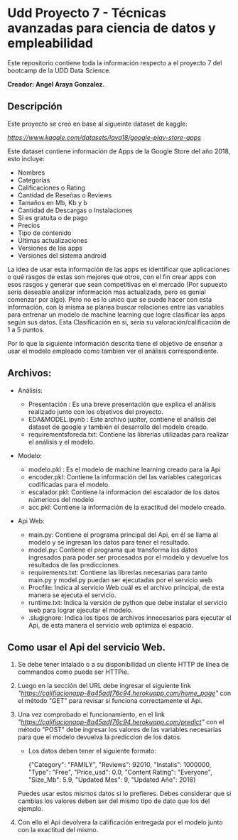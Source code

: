 # Udd Proyecto 7 - Técnicas avanzadas para ciencia de datos y empleabilidad

Este repositorio contiene toda la información respecto a el proyecto 7 del bootcamp de la UDD Data Science.

**Creador: Angel Araya Gonzalez.**

## Descripción

Este proyecto se creó en base al sigueinte dataset de kaggle:

*https://www.kaggle.com/datasets/lava18/google-play-store-apps*

Este dataset contiene información de Apps de la Google Store del año 2018, esto incluye:

- Nombres
- Categorías
- Calificaciones o Rating
- Cantidad de Reseñas o Reviews
- Tamaños en Mb, Kb y b
- Cantidad de Descargas o Instalaciones
- Si es gratuita o de pago
- Precios
- Tipo de contenido
- Últimas actualizaciones
- Versiones de las apps
- Versiones del sistema android

La idea de usar esta información de las apps es identificar que aplicaciones o qué rasgos de estas son mejores que otros, con el fin crear apps con esos rasgos y generar que sean competitivas en el mercado (Por supuesto sería deseable analizar información mas actualizada, pero es genial comenzar por algo).
Pero no es lo unico que se puede hacer con esta información, con la misma se planea buscar relaciones entre las variables para entrenar un modelo de machine learning que logre clasificar las apps según sus datos. Esta Clasificación en si, seria su valoración/calificación de 1 a 5 puntos.

Por lo que la siguiente información descrita tiene el objetivo de enseñar a usar el modelo empleado como tambien ver el análisis correspondiente.

## Archivos: 

- Análisis:

    - Presentación : Es una breve presentación que explica el análisis realizado junto con los objetivos del proyecto.
    - EDA&MODEL.ipynb : Este archivo jupiter, contiene el análisis del dataset de google y también el desarrollo del modelo creado.
    - requirementsforeda.txt: Contiene las librerías utilizadas para realizar el análisis y el modelo.

- Modelo:

    - modelo.pkl : Es el modelo de machine learning creado para la Api
    - encoder.pkl: Contiene la información del las variables categoricas codificadas para el modelo.
    - escalador.pkl: Contiene la informacion del escalador de los datos númericos del modelo
    - acc.pkl: Contiene la información de la exactitud del modelo creado.

- Api Web:

    - main.py: Contiene el programa principal del Api, en él se llama al modelo y se ingresan los datos para tener el resultado.
    - model.py: Contiene el programa que transforma los datos ingresados para poder ser procesados por el modelo y devuelve los resultados de las predicciones.
    - requirements.txt:  Contiene las librerías necesarias para tanto main.py y model.py puedan ser ejecutadas por el servicio web.
    - Procfile: Indica al servicio Web cuál es el archivo principal, de esta manera se ejecuta el servicio.
    - runtime.txt: Indica la versión de python que debe instalar el servicio web para lograr ejecutar el modelo.
    - .slugignore: Indica los tipos de archivos innecesarios para ejecutar el Api, de esta manera el servicio web optimiza el espacio.

## Como usar el Api del servicio Web.

1. Se debe tener intalado o a su disponibilidad un cliente HTTP de línea de commandos como puede ser HTTPie.
2. Luego en la sección del URL debe ingresar el siguiente link *"https://califiacionapp-8a45adf76c94.herokuapp.com/home_page"* con el método "GET" para revisar si funciona correctamente el Api.
3. Una vez comprobado el funcionamiento, en el link *"https://califiacionapp-8a45adf76c94.herokuapp.com/predict"* con el método "POST" debe ingresar los valores de las variables necesarias para que el modelo devuelva la prediccion de los datos.

    - Los datos deben tener el siguiente formato:

        {"Category": "FAMILY",
        "Reviews": 92010,
        "Installs": 1000000,
        "Type": "Free",
        "Price_usd": 0.0,
        "Content Rating": "Everyone",
        "Size_Mb": 5.9,
        "Updated Mes": 9,
        "Updated Año": 2018}

    Puedes usar estos mismos datos si lo prefieres. Debes considerar que si cambias los valores deben ser del mismo tipo de dato que los del ejemplo.

4. Con ello el Api devolvera la calificación entregada por el modelo junto con la exactitud del mismo.
